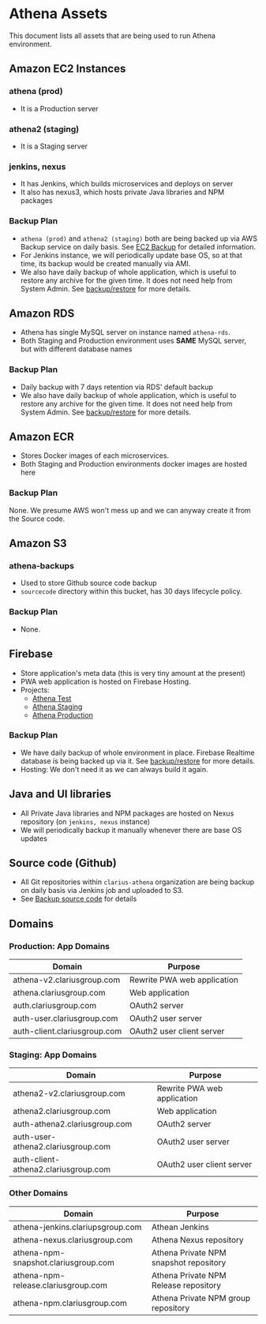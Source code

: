# Athena Assets

This document lists all assets that are being used to run Athena environment.

## Amazon EC2 Instances

### athena (prod)

- It is a Production server

### athena2 (staging)

- It is a Staging server

### jenkins, nexus
- It has Jenkins, which builds microservices and deploys on server
- It also has nexus3, which hosts private Java libraries and NPM packages

### Backup Plan
- `athena (prod)` and `athena2 (staging)` both are being backed up via AWS Backup service on daily basis. See [EC2 Backup](../aws/ec2-backup.md) for detailed information.
- For Jenkins instance, we will periodically update base OS, so at that time, its backup would be created manually via AMI.
- We also have daily backup of whole application, which is useful to restore any archive for the given time. It does not need help from System Admin. See [backup/restore](./backup-restore.md) for more details.

## Amazon RDS
- Athena has single MySQL server on instance named `athena-rds`.
- Both Staging and Production environment uses **SAME** MySQL server, but with different database names

### Backup Plan
- Daily backup with 7 days retention via RDS' default backup
- We also have daily backup of whole application, which is useful to restore any archive for the given time. It does not need help from System Admin. See [backup/restore](./backup-restore.md) for more details.

## Amazon ECR
- Stores Docker images of each microservices.
- Both Staging and Production environments docker images are hosted here

### Backup Plan
None. We presume AWS won't mess up and we can anyway create it from the Source code.

## Amazon S3

### athena-backups
- Used to store Github source code backup
- `sourcecode` directory within this bucket, has 30 days lifecycle policy. 

### Backup Plan
- None.

## Firebase
- Store application's meta data (this is very tiny amount at the present)
- PWA web application is hosted on Firebase Hosting.
- Projects:
    - [Athena Test](https://console.firebase.google.com/u/5/project/athena-test-b48d9/overview)
    - [Athena Staging](https://console.firebase.google.com/u/0/project/athena-staging-a5666/overview)
    - [Athena Production](https://console.firebase.google.com/u/0/project/athena-prod-5fa03/overview)

### Backup Plan
- We have daily backup of whole environment in place. Firebase Realtime database is being backed up via it. See [backup/restore](./backup-restore.md) for more details.
- Hosting: We don't need it as we can always build it again.

## Java and UI libraries
- All Private Java libraries and NPM packages are hosted on Nexus repository (on `jenkins, nexus` instance)
- We will periodically backup it manually whenever there are base OS updates

## Source code (Github)
- All Git repositories within `clarius-athena` organization are being backup on daily basis via Jenkins job and uploaded to S3.
- See [Backup source code](./backup-source-code.md) for details


## Domains

### Production: App Domains
| Domain                       | Purpose                     |
|------------------------------|-----------------------------|
| athena-v2.clariusgroup.com   | Rewrite PWA web application |
| athena.clariusgroup.com      | Web application             |
| auth.clariusgroup.com        | OAuth2 server               |
| auth-user.clariusgroup.com   | OAuth2 user server          |
| auth-client.clariusgroup.com | OAuth2 user client server   |

### Staging: App Domains
| Domain                               | Purpose                     |
|--------------------------------------|-----------------------------|
| athena2-v2.clariusgroup.com          | Rewrite PWA web application |
| athena2.clariusgroup.com             | Web application             |
| auth-athena2.clariusgroup.com        | OAuth2 server               |
| auth-user-athena2.clariusgroup.com   | OAuth2 user server          |
| auth-client-athena2.clariusgroup.com | OAuth2 user client server   |

### Other Domains
| Domain                               | Purpose                                |
|--------------------------------------|----------------------------------------|
| athena-jenkins.clariupsgroup.com     | Athean Jenkins                         |
| athena-nexus.clariusgroup.com        | Athena Nexus repository                |
| athena-npm-snapshot.clariusgroup.com | Athena Private NPM snapshot repository |
| athena-npm-release.clariusgroup.com  | Athena Private NPM Release repository  |
| athena-npm.clariusgroup.com          | Athena Private NPM group repository    |